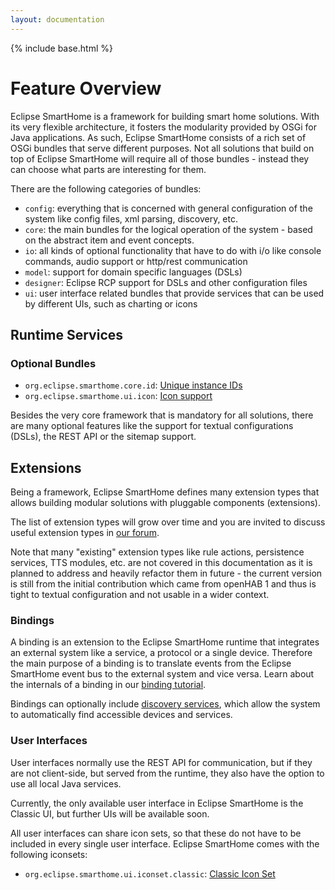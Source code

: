 ```yaml
---
layout: documentation
---
```


{% include base.html %}

# Feature Overview

Eclipse SmartHome is a framework for building smart home solutions. With its very flexible architecture, it fosters the modularity provided by OSGi for Java applications.
As such, Eclipse SmartHome consists of a rich set of OSGi bundles that serve different purposes. Not all solutions that build on top of Eclipse SmartHome will require all of those bundles - instead they can choose what parts are interesting for them.

There are the following categories of bundles:

 - `config`: everything that is concerned with general configuration of the system like config files, xml parsing, discovery, etc.	
 - `core`: the main bundles for the logical operation of the system - based on the abstract item and event concepts.
 - `io`: all kinds of optional functionality that have to do with i/o like console commands, audio support or http/rest communication
 - `model`: support for domain specific languages (DSLs) 
 - `designer`: Eclipse RCP support for DSLs and other configuration files
 - `ui`: user interface related bundles that provide services that can be used by different UIs, such as charting or icons

## Runtime Services

### Optional Bundles

 - `org.eclipse.smarthome.core.id`: [Unique instance IDs](core/id.html)
 - `org.eclipse.smarthome.ui.icon`: [Icon support](ui/icons.html)

Besides the very core framework that is mandatory for all solutions, there are many optional features like the support for textual configurations (DSLs), the REST API or the sitemap support.

## Extensions

Being a framework, Eclipse SmartHome defines many extension types that allows building modular solutions with pluggable components (extensions). 

The list of extension types will grow over time and you are invited to discuss useful extension types in [our forum](https://www.eclipse.org/forums/eclipse.smarthome).

Note that many "existing" extension types like rule actions, persistence services, TTS modules, etc. are not covered in this documentation as it is planned to address and heavily refactor them in future - the current version is still from the initial contribution which came from openHAB 1 and thus is tight to textual configuration and not usable in a wider context.

### Bindings

A binding is an extension to the Eclipse SmartHome runtime that integrates an external system like a service, a protocol or a single device. Therefore the main purpose of a binding is to translate events from the Eclipse SmartHome event bus to the external system and vice versa. Learn about the internals of a binding in our [binding tutorial](../development/bindings/how-to.html).

Bindings can optionally include [discovery services](../concepts/discovery.html), which allow the system to automatically find accessible devices and services.

### User Interfaces

User interfaces normally use the REST API for communication, but if they are not client-side, but served from the runtime, they also have the option to use all local Java services.

Currently, the only available user interface in Eclipse SmartHome is the Classic UI, but further UIs will be available soon.

All user interfaces can share icon sets, so that these do not have to be included in every single user interface.
Eclipse SmartHome comes with the following iconsets:

 - `org.eclipse.smarthome.ui.iconset.classic`: [Classic Icon Set](ui/iconset/classic/readme.html)
